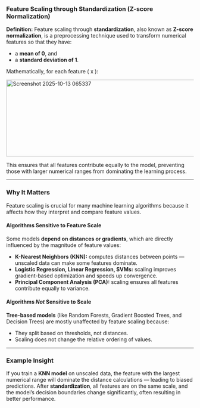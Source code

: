 

### **Feature Scaling through Standardization (Z-score Normalization)**

**Definition:**
Feature scaling through **standardization**, also known as **Z-score normalization**, is a preprocessing technique used to transform numerical features so that they have:

* a **mean of 0**, and
* a **standard deviation of 1**.

Mathematically, for each feature ( x ):


<img width="598" height="206" alt="Screenshot 2025-10-13 065337" src="https://github.com/user-attachments/assets/651e6677-ed46-4b03-beb8-36a9ddeba50d" />

This ensures that all features contribute equally to the model, preventing those with larger numerical ranges from dominating the learning process.

---

###  **Why It Matters**

Feature scaling is crucial for many machine learning algorithms because it affects how they interpret and compare feature values.

#### Algorithms Sensitive to Feature Scale

Some models **depend on distances or gradients**, which are directly influenced by the magnitude of feature values:

* **K-Nearest Neighbors (KNN):** computes distances between points — unscaled data can make some features dominate.
* **Logistic Regression, Linear Regression, SVMs:** scaling improves gradient-based optimization and speeds up convergence.
* **Principal Component Analysis (PCA):** scaling ensures all features contribute equally to variance.

####  Algorithms *Not* Sensitive to Scale

**Tree-based models** (like Random Forests, Gradient Boosted Trees, and Decision Trees) are mostly unaffected by feature scaling because:

* They split based on thresholds, not distances.
* Scaling does not change the relative ordering of values.

---

###  Example Insight

If you train a **KNN model** on unscaled data, the feature with the largest numerical range will dominate the distance calculations — leading to biased predictions.
After **standardization**, all features are on the same scale, and the model’s decision boundaries change significantly, often resulting in better performance.

